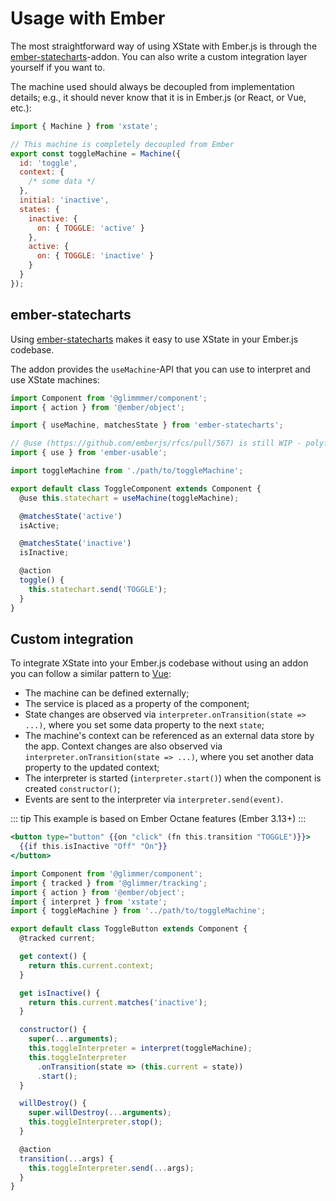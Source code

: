 # Usage with Ember

The most straightforward way of using XState with Ember.js is through the [ember-statecharts](https://ember-statecharts.com)-addon.
You can also write a custom integration layer yourself if you want to.

The machine used should always be decoupled from implementation details; e.g., it should never know that it is in Ember.js (or React, or Vue, etc.):

```js
import { Machine } from 'xstate';

// This machine is completely decoupled from Ember
export const toggleMachine = Machine({
  id: 'toggle',
  context: {
    /* some data */
  },
  initial: 'inactive',
  states: {
    inactive: {
      on: { TOGGLE: 'active' }
    },
    active: {
      on: { TOGGLE: 'inactive' }
    }
  }
});
```

## ember-statecharts

Using [ember-statecharts](https://ember-statecharts.com) makes it easy to use
XState in your Ember.js codebase.

The addon provides the `useMachine`-API that you can use to interpret and use
XState machines:

```js
import Component from '@glimmmer/component';
import { action } from '@ember/object';

import { useMachine, matchesState } from 'ember-statecharts';

// @use (https://github.com/emberjs/rfcs/pull/567) is still WIP - polyfill it
import { use } from 'ember-usable';

import toggleMachine from './path/to/toggleMachine';

export default class ToggleComponent extends Component {
  @use this.statechart = useMachine(toggleMachine);

  @matchesState('active')
  isActive;

  @matchesState('inactive')
  isInactive;

  @action
  toggle() {
    this.statechart.send('TOGGLE');
  }
}
```

## Custom integration

To integrate XState into your Ember.js codebase without using an addon you can
follow a similar pattern to [Vue](./vue.md):

- The machine can be defined externally;
- The service is placed as a property of the component;
- State changes are observed via `interpreter.onTransition(state => ...)`, where you set some data property to the next `state`;
- The machine's context can be referenced as an external data store by the app. Context changes are also observed via `interpreter.onTransition(state => ...)`, where you set another data property to the updated context;
- The interpreter is started (`interpreter.start()`) when the component is created `constructor()`;
- Events are sent to the interpreter via `interpreter.send(event)`.

::: tip
This example is based on Ember Octane features (Ember 3.13+)
:::


```handlebars
<button type="button" {{on "click" (fn this.transition "TOGGLE")}}>
  {{if this.isInactive "Off" "On"}}
</button>
```

```js
import Component from '@glimmer/component';
import { tracked } from '@glimmer/tracking';
import { action } from '@ember/object';
import { interpret } from 'xstate';
import { toggleMachine } from '../path/to/toggleMachine';

export default class ToggleButton extends Component {
  @tracked current;

  get context() {
    return this.current.context;
  }

  get isInactive() {
    return this.current.matches('inactive');
  }

  constructor() {
    super(...arguments);
    this.toggleInterpreter = interpret(toggleMachine);
    this.toggleInterpreter
      .onTransition(state => (this.current = state))
      .start();
  }

  willDestroy() {
    super.willDestroy(...arguments);
    this.toggleInterpreter.stop();
  }

  @action
  transition(...args) {
    this.toggleInterpreter.send(...args);
  }
}
```
